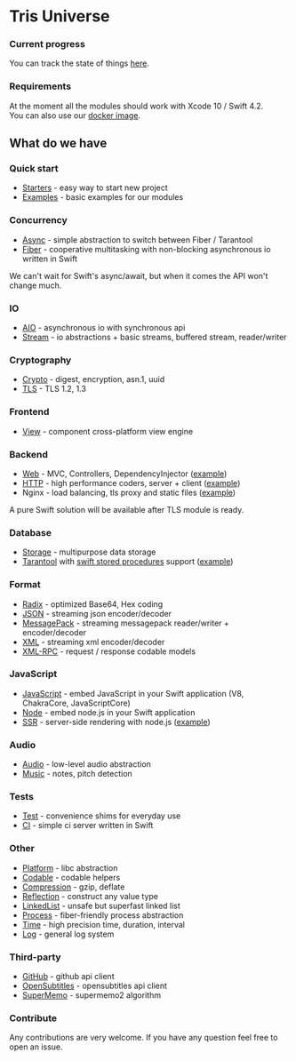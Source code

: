 # Tris Universe

### Current progress
You can track the state of things [here](https://github.com/orgs/tris-foundation/projects/1).

### Requirements

At the moment all the modules should work with Xcode 10 / Swift 4.2.<br>
You can also use our [docker image](https://github.com/tris-foundation/docker).<br>

## What do we have

### Quick start

* [Starters](https://github.com/tris-foundation/starters) - easy way to start new project
* [Examples](https://github.com/tris-foundation/examples) - basic examples for our modules

### Concurrency

* [Async](https://github.com/tris-foundation/async) - simple abstraction to switch between Fiber / Tarantool
* [Fiber](https://github.com/tris-foundation/fiber) - cooperative multitasking with non-blocking asynchronous io written in Swift

We can't wait for Swift's async/await, but when it comes the API won't change much.

### IO

* [AIO](https://github.com/tris-foundation/aio) - asynchronous io with synchronous api
* [Stream](https://github.com/tris-foundation/stream) - io abstractions + basic streams, buffered stream, reader/writer

### Cryptography

* [Crypto](https://github.com/tris-foundation/crypto) - digest, encryption, asn.1, uuid
* [TLS](https://github.com/tris-foundation/tls) - TLS 1.2, 1.3

### Frontend

* [View](https://github.com/tris-foundation/view) - component cross-platform view engine

### Backend

* [Web](https://github.com/tris-foundation/web) - MVC, Controllers, DependencyInjector ([example](https://github.com/tris-foundation/examples/tree/master/web))
* [HTTP](https://github.com/tris-foundation/http) - high performance coders, server + client ([example](https://github.com/tris-foundation/examples/tree/master/http))
* Nginx - load balancing, tls proxy and static files ([example](https://github.com/tris-foundation/examples/tree/master/nginx-spa))

A pure Swift solution will be available after TLS module is ready.<br>

### Database

* [Storage](https://github.com/tris-foundation/storage) - multipurpose data storage
* [Tarantool](https://github.com/tris-foundation/tarantool) with [swift stored procedures](https://github.com/tris-foundation/tarantool#tarantool-module) support ([example](https://github.com/tris-foundation/examples/tree/master/tarantool))<br>

### Format

* [Radix](https://github.com/tris-foundation/radix) - optimized Base64, Hex coding
* [JSON](https://github.com/tris-foundation/json) - streaming json encoder/decoder
* [MessagePack](https://github.com/tris-foundation/messagepack) - streaming messagepack reader/writer + encoder/decoder
* [XML](https://github.com/tris-foundation/xml) - streaming xml encoder/decoder
* [XML-RPC](https://github.com/tris-foundation/xml-rpc) - request / response codable models

### JavaScript

* [JavaScript](https://github.com/tris-foundation/javascript) - embed JavaScript in your Swift application (V8, ChakraCore, JavaScriptCore)
* [Node](https://github.com/tris-foundation/node) - embed node.js in your Swift application
* [SSR](https://github.com/tris-foundation/ssr) - server-side rendering with node.js ([example](https://github.com/tris-foundation/examples/tree/master/server-side-rendering))

### Audio

* [Audio](https://github.com/tris-foundation/audio) - low-level audio abstraction
* [Music](https://github.com/tris-foundation/music) - notes, pitch detection

### Tests

* [Test](https://github.com/tris-foundation/test) - convenience shims for everyday use
* [CI](https://github.com/tris-foundation/continuous-integration) - simple ci server written in Swift

### Other

* [Platform](https://github.com/tris-foundation/platform) - libc abstraction
* [Codable](https://github.com/tris-foundation/codable) - codable helpers
* [Compression](https://github.com/tris-foundation/compression) - gzip, deflate
* [Reflection](https://github.com/tris-foundation/reflection) - construct any value type
* [LinkedList](https://github.com/tris-foundation/linked-list) - unsafe but superfast linked list
* [Process](https://github.com/tris-foundation/process) - fiber-friendly process abstraction
* [Time](https://github.com/tris-foundation/time) - high precision time, duration, interval
* [Log](https://github.com/tris-foundation/log) - general log system

### Third-party

* [GitHub](https://github.com/tris-foundation/github) - github api client
* [OpenSubtitles](https://github.com/tris-foundation/opensubtitles) - opensubtitles api client
* [SuperMemo](https://github.com/tris-foundation/supermemo) - supermemo2 algorithm

### Contribute

Any contributions are very welcome. If you have any question feel free to open an issue.<br/>

